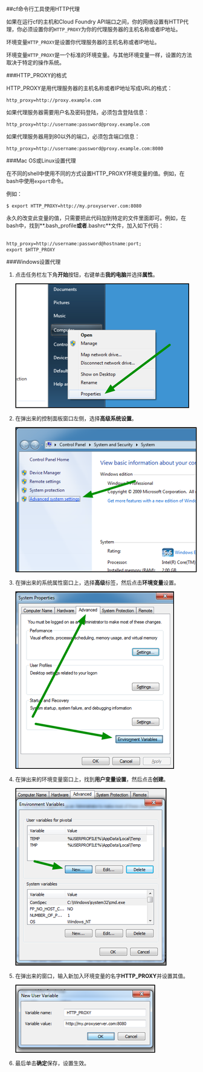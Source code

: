 ##cf命令行工具使用HTTP代理

如果在运行cf的主机和Cloud Foundry API端口之间，你的网络设置有HTTP代理，你必须设置你的```HTTP_PROXY```为你的代理服务器的主机名称或者IP地址。

环境变量```HTTP_PROXY```是设置你代理服务器的主机名称或者IP地址。

环境变量```HTTP_PROXY```是一个标准的环境变量。与其他环境变量一样，设置的方法取决于特定的操作系统。

###HTTP_PROXY的格式

HTTP_PROXY是用代理服务器的主机名称或者IP地址写成URL的格式：

``` 
http_proxy=http://proxy.example.com
```

如果代理服务器需要用户名及密码登陆，必须包含登陆信息：

```
http_proxy=http://username:password@proxy.example.com
```

如果代理服务器用到80以外的端口，必须包含端口信息：

```
http_proxy=http://username:password@proxy.example.com:8080
```

###Mac OS或Linux设置代理

在不同的shell中使用不同的方式设置HTTP_PROXY环境变量的值。例如，在bash中使用```export```命令。

例如：

```
$ export HTTP_PROXY=http://my.proxyserver.com:8080
```

永久的改变此变量的值，只需要把此代码加到特定的文件里面即可。例如，在bash中，找到**.bash_profile**或者**.bashrc**文件，加入如下代码：

```

http_proxy=http://username:password@hostname:port;
export $HTTP_PROXY
```

###Windows设置代理

1. 点击任务栏左下角**开始**按钮，右键单击**我的电脑**并选择**属性**。

	![步骤1](../images/cf_windwos_http_proxy_steps1.png)

2. 在弹出来的控制面板窗口左侧，选择**高级系统设置**。

	![步骤2](../images/cf_windwos_http_proxy_steps2.png)

3. 在弹出来的系统属性窗口上，选择**高级**标签，然后点击**环境变量**设置。

	![步骤3](../images/cf_windwos_http_proxy_steps3.png)

4. 在弹出来的环境变量窗口上，找到**用户变量设置**，然后点击**创建**。

	![步骤4](../images/cf_windwos_http_proxy_steps4.png)

5. 在弹出来的窗口，输入新加入环境变量的名字**HTTP_PROXY**并设置其值。

	![步骤5](../images/cf_windwos_http_proxy_steps5.png)

6. 最后单击**确定**保存，设置生效。
